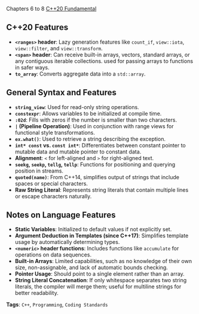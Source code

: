 Chapters 6 to 8 [C++20 Fundamental](https://learning.oreilly.com/course/c-20-fundamentals-with/9780136875185/)

## C++20 Features
- **`<ranges>` header**: Lazy generation features like `count_if`, `view::iota`, `view::filter`, and `view::transform`.
- **`<span>` header**: Can receive built-in arrays, vectors, standard arrays, or any contiguous iterable collections. used for passing arrays to functions in safer ways.
- **`to_array`**: Converts aggregate data into a `std::array`.

## General Syntax and Features
- **`string_view`**: Used for read-only string operations.
- **`constexpr`**: Allows variables to be initialized at compile time.
- **`:02d`**: Fills with zeros if the number is smaller than two characters.
- **`|` (Pipeline Operation)**: Used in conjunction with range views for functional style transformations.
- **`ex.what()`**: Used to retrieve a string describing the exception.
- **`int* const` vs. `const int*`**: Differentiates between constant pointer to mutable data and mutable pointer to constant data.
- **Alignment**: `<` for left-aligned and `>` for right-aligned text.
- **`seekg`, `seekp`, `tellg`, `tellp`**: Functions for positioning and querying position in streams.
- **`quoted(name)`**: From C++14, simplifies output of strings that include spaces or special characters.
- **Raw String Literal**: Represents string literals that contain multiple lines or escape characters naturally.

## Notes on Language Features
- **Static Variables**: Initialized to default values if not explicitly set.
- **Argument Deduction in Templates (since C++17)**: Simplifies template usage by automatically determining types.
- **`<numeric>` header functions**: Includes functions like `accumulate` for operations on data sequences.
- **Built-in Arrays**: Limited capabilities, such as no knowledge of their own size, non-assignable, and lack of automatic bounds checking.
- **Pointer Usage**: Should point to a single element rather than an array.
- **String Literal Concatenation**: If only whitespace separates two string literals, the compiler will merge them; useful for multiline strings for better readability.

**Tags**: `C++`, `Programming`, `Coding Standards`
